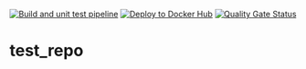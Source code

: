 [![Build and unit test pipeline](https://github.com/WilhelmStu/test_repo/actions/workflows/build_test.yml/badge.svg)](https://github.com/WilhelmStu/test_repo/actions/workflows/build_test.yml)
[![Deploy to Docker Hub](https://github.com/WilhelmStu/test_repo/actions/workflows/deploy.yml/badge.svg?branch=main)](https://github.com/WilhelmStu/test_repo/actions/workflows/deploy.yml)
[![Quality Gate Status](https://sonarcloud.io/api/project_badges/measure?project=WilhelmStu_test_repo&metric=alert_status)](https://sonarcloud.io/summary/new_code?id=WilhelmStu_test_repo)
# test_repo
